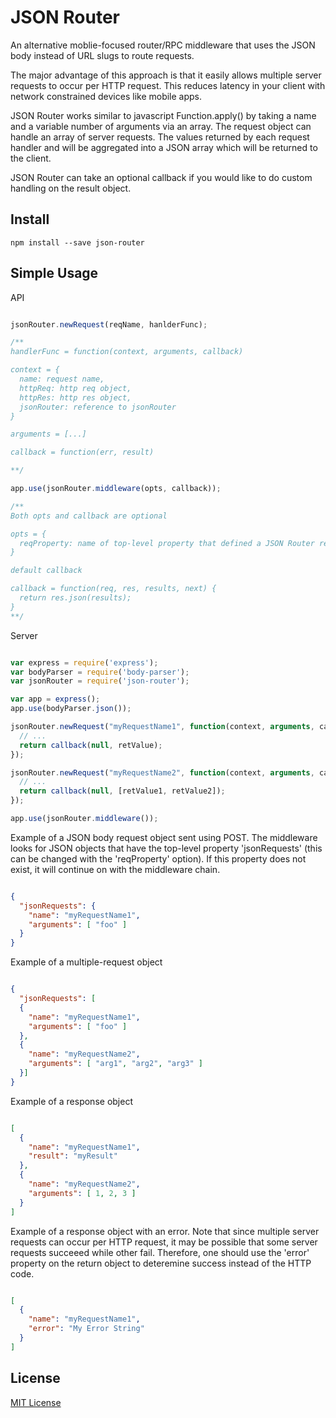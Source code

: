 # JSON Router

An alternative moblie-focused router/RPC middleware that uses the JSON body instead of URL slugs to route requests.

The major advantage of this approach is that it easily allows multiple server requests to occur per HTTP request.  This reduces latency in your client with network constrained devices like mobile apps.

JSON Router works similar to javascript Function.apply() by taking a name and a variable number of arguments via an array.  The request object can handle an array of server requests.  The values returned by each request handler and will be aggregated into a JSON array which will be returned to the client.

JSON Router can take an optional callback if you would like to do custom handling on the result object.

## Install

```shell
npm install --save json-router
```

## Simple Usage

API

```javascript

jsonRouter.newRequest(reqName, hanlderFunc);

/**
handlerFunc = function(context, arguments, callback)

context = {
  name: request name,
  httpReq: http req object,
  httpRes: http res object,
  jsonRouter: reference to jsonRouter
}

arguments = [...]

callback = function(err, result)

**/

app.use(jsonRouter.middleware(opts, callback));

/**
Both opts and callback are optional

opts = {
  reqProperty: name of top-level property that defined a JSON Router request (default: 'jsonRequests')
}

default callback

callback = function(req, res, results, next) {
  return res.json(results);
}
**/

```

Server

```javascript

var express = require('express');
var bodyParser = require('body-parser');
var jsonRouter = require('json-router');

var app = express();
app.use(bodyParser.json());

jsonRouter.newRequest("myRequestName1", function(context, arguments, callback) {
  // ...
  return callback(null, retValue);
});

jsonRouter.newRequest("myRequestName2", function(context, arguments, callback) {
  // ...
  return callback(null, [retValue1, retValue2]);
});

app.use(jsonRouter.middleware());

```

Example of a JSON body request object sent using POST.  The middleware looks for JSON objects that have the top-level property 'jsonRequests' (this can be changed with the 'reqProperty' option).  If this property does not exist, it will continue on with the middleware chain.

```json

{
  "jsonRequests": {
    "name": "myRequestName1",
    "arguments": [ "foo" ]
  }
}

```

Example of a multiple-request object

```json

{
  "jsonRequests": [
  {
    "name": "myRequestName1",
    "arguments": [ "foo" ]
  },
  {
    "name": "myRequestName2",
    "arguments": [ "arg1", "arg2", "arg3" ]
  }]
}

```

Example of a response object

```json

[
  {
    "name": "myRequestName1",
    "result": "myResult"
  },
  {
    "name": "myRequestName2",
    "arguments": [ 1, 2, 3 ]
  }
]

```

Example of a response object with an error.  Note that since multiple server requests can occur per HTTP request, it may be possible that some server requests succeeed while other fail.  Therefore, one should use the 'error' property on the return object to deteremine success instead of the HTTP code.

```json

[
  {
    "name": "myRequestName1",
    "error": "My Error String"
  }
]

```


## License

[MIT License](http://en.wikipedia.org/wiki/MIT_License)